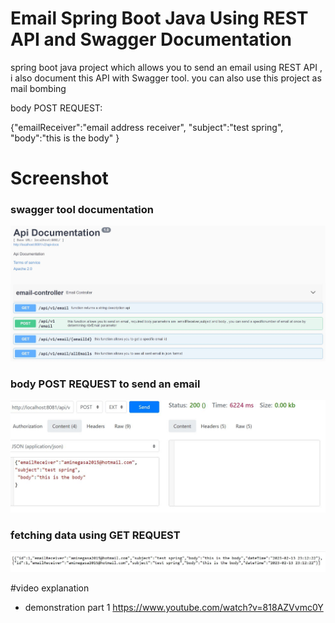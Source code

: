 # Email Spring Boot Java Using REST API and Swagger Documentation

 spring boot java project which allows you to send an email using REST API , i also document this API with Swagger tool.
 you can also use this project as mail bombing


body POST REQUEST:

{"emailReceiver":"email address receiver",
"subject":"test spring",
 "body":"this is the body"
}
# Screenshot
###  swagger tool documentation
![](screenshot/Capt1.JPG)
### body POST REQUEST to send an email
![](screenshot/Capt2.JPG)
### fetching data using GET REQUEST
![](screenshot/Capt3.JPG)

#video explanation
- demonstration part 1 https://www.youtube.com/watch?v=818AZVvmc0Y
